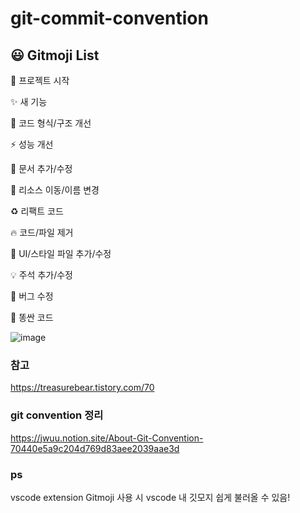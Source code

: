 # git-commit-convention



## 😃 Gitmoji List

🎉 프로젝트 시작

✨ 새 기능

🎨 코드 형식/구조 개선

⚡️ 성능 개선

📝 문서 추가/수정

🚚 리소스 이동/이름 변경

♻️ 리팩트 코드

🔥 코드/파일 제거

💄 UI/스타일 파일 추가/수정

💡 주석 추가/수정

🐛 버그 수정

💩 똥싼 코드




![image](https://user-images.githubusercontent.com/72546335/146418196-617c076c-4784-497c-b293-6d444f651f3e.png)




### 참고
https://treasurebear.tistory.com/70

### git convention 정리
https://jwuu.notion.site/About-Git-Convention-70440e5a9c204d769d83aee2039aae3d

### ps
vscode extension Gitmoji 사용 시 vscode 내 깃모지 쉽게 불러올 수 있음!
